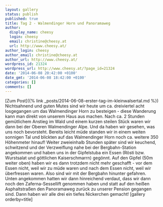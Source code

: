 ```yaml
---
layout: gallery
status: publish
published: true
title: Tag 2 - Walmendinger Horn und Panoramaweg
author:
  display_name: cheesy
  login: cheesy
  email: christine@cheesy.at
  url: http://www.cheesy.at/
author_login: cheesy
author_email: christine@cheesy.at
author_url: http://www.cheesy.at/
wordpress_id: 21324
wordpress_url: http://www.cheesy.at/?page_id=21324
date: '2014-06-08 20:42:00 +0100'
date_gmt: '2014-06-08 18:42:00 +0100'
categories: []
comments: []
---
```


[Zum Post]({% link _posts/2014-06-08-erster-tag-im-kleinwalsertal.md %})
Nichtsahnend und guten Mutes sind wir heute um ca. dreiviertel acht losgegangen um das Walmendinger Horn zu besteigen - diese Wanderung kann man direkt von unserem Haus aus machen.
Nach ca. 2 Stunden gemütlichem Anstieg im Wald und einem kurzen steilen Stück waren wir dann bei der Oberen Walmendinger Alpe. Und da haben wir gesehen, was uns noch bevorsteht. Bereits leicht müde standen wir in einem weiten sonnigen Tal und blickten auf das Walmendinger Horn noch ca. weitere 350 Höhenmeter hinauf!
Weiter zweieinhalb Stunden später sind wir keuchend, schwitzend und der Verzweiflung nahe bei der Bergbahn-Station angekommen und haben uns in der Gipfelstuba ein Essen (Rösti bzw. Wurstsalat und göttlichen Kaiserschmarrn) gegönnt. Auf den Gipfel (50m weiter oben) haben wir es dann trotzdem nicht mehr geschafft - vor dem Essen nicht, weil wir zu müde waren und nach dem Essen nicht, weil wir überfressen waren. Also sind wir mit der Bergbahn hinunter gefahren.
Unten angekommen hatten wir dann hinreichend verdaut, dass wir dann noch den Zaferna-Sessellift genommen haben und statt auf den heißen Asphaltstraßen den Panoramaweg zurück zu unserer Pension gegangen sind.
Dann haben wir alle drei ein tiefes Nickerchen gemacht!
[gallery orderby=title]
